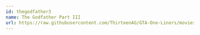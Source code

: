 ```yaml
---
id: thegodfather3
name: The Godfather Part III
url: https://raw.githubusercontent.com/ThirteenAG/GTA-One-Liners/movies/datasets/thegodfather3.json
---
```

